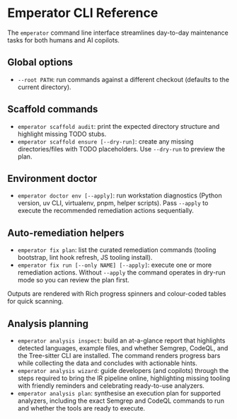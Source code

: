 # Emperator CLI Reference

The `emperator` command line interface streamlines day-to-day maintenance tasks for both humans and AI copilots.

## Global options

- `--root PATH`: run commands against a different checkout (defaults to the current directory).

## Scaffold commands

- `emperator scaffold audit`: print the expected directory structure and highlight missing TODO stubs.
- `emperator scaffold ensure [--dry-run]`: create any missing directories/files with TODO placeholders. Use `--dry-run` to preview the plan.

## Environment doctor

- `emperator doctor env [--apply]`: run workstation diagnostics (Python version, uv CLI, virtualenv, pnpm, helper scripts). Pass `--apply` to execute the recommended remediation actions sequentially.

## Auto-remediation helpers

- `emperator fix plan`: list the curated remediation commands (tooling bootstrap, lint hook refresh, JS tooling install).
- `emperator fix run [--only NAME] [--apply]`: execute one or more remediation actions. Without `--apply` the command operates in dry-run mode so you can review the plan first.

Outputs are rendered with Rich progress spinners and colour-coded tables for quick scanning.

## Analysis planning

- `emperator analysis inspect`: build an at-a-glance report that highlights detected languages, example files, and whether Semgrep, CodeQL, and the Tree-sitter CLI are installed. The command renders progress bars while collecting the data and concludes with actionable hints.
- `emperator analysis wizard`: guide developers (and copilots) through the steps required to bring the IR pipeline online, highlighting missing tooling with friendly reminders and celebrating ready-to-use analyzers.
- `emperator analysis plan`: synthesise an execution plan for supported analyzers, including the exact Semgrep and CodeQL commands to run and whether the tools are ready to execute.
